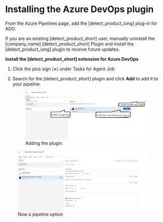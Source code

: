 # Installing the Azure DevOps plugin
From the Azure Pipelines page, add the [detect_product_long] plug-in for ADO.

<note type="note">If you are an existing [detect_product_short] user, manually uninstall the [company_name] [detect_product_short] Plugin and install the [detect_product_long] plugin to receive future updates.</note>

**Install the [detect_product_short] extension for Azure DevOps**

1. Click the plus sign (**+**) under Tasks for Agent Job
1. Search for the [detect_product_short] plugin and click **Add** to add it to your pipeline.


   <figure>
    <img src="../azureplugin/images/installing1.png"
         alt="Adding the plugin">
    <figcaption>Adding the plugin</figcaption>
</figure>
    
   <figure>
    <img src="../azureplugin/images/installing2.png"
         alt="Pipeline option">
    <figcaption>Now a pipeline option</figcaption>
</figure>
